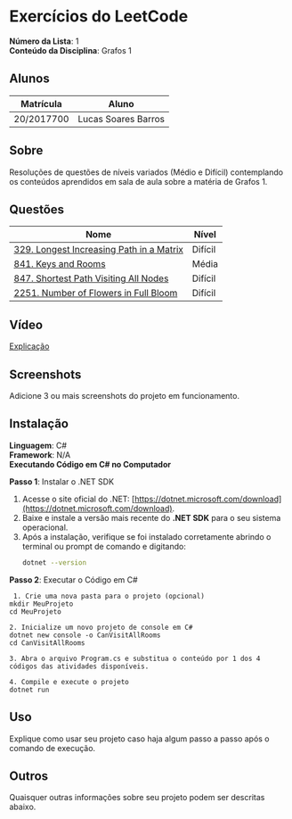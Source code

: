 # Exercícios do LeetCode

**Número da Lista**: 1<br>
**Conteúdo da Disciplina**: Grafos 1<br>

## Alunos
|Matrícula | Aluno |
| -- | -- |
| 20/2017700  |  Lucas Soares Barros |


## Sobre 
Resoluções de questões de níveis variados (Médio e Difícil) contemplando os conteúdos aprendidos em sala de aula sobre a matéria de Grafos 1.

## Questões
| Nome                                                                                                                                                                | Nível   |
| ------------------------------------------------------------------------------------------------------------------------------------------------------------------- | ------- |
| [329. Longest Increasing Path in a Matrix](https://leetcode.com/problems/longest-increasing-path-in-a-matrix/description/)                                          | Difícil |
| [841. Keys and Rooms](https://leetcode.com/problems/keys-and-rooms/description/)                                                                                    | Média   |
| [847. Shortest Path Visiting All Nodes](https://leetcode.com/problems/shortest-path-visiting-all-nodes/description/)                                                | Difícil |
| [2251. Number of Flowers in Full Bloom](https://leetcode.com/problems/number-of-flowers-in-full-bloom/description/)                                                 | Difícil |

## Vídeo

[Explicação]()

## Screenshots
Adicione 3 ou mais screenshots do projeto em funcionamento.

## Instalação 
**Linguagem**: C#<br>
**Framework**: N/A<br>
**Executando Código em C# no Computador**

**Passo 1**: Instalar o .NET SDK
1. Acesse o site oficial do .NET: [https://dotnet.microsoft.com/download](https://dotnet.microsoft.com/download).
2. Baixe e instale a versão mais recente do **.NET SDK** para o seu sistema operacional.
3. Após a instalação, verifique se foi instalado corretamente abrindo o terminal ou prompt de comando e digitando:
   ```bash
   dotnet --version

**Passo 2**: Executar o Código em C#
  ````
   1. Crie uma nova pasta para o projeto (opcional)
mkdir MeuProjeto
cd MeuProjeto

 2. Inicialize um novo projeto de console em C# 
dotnet new console -o CanVisitAllRooms
cd CanVisitAllRooms

 3. Abra o arquivo Program.cs e substitua o conteúdo por 1 dos 4 códigos das atividades disponíveis.

 4. Compile e execute o projeto
dotnet run 
  ````
## Uso 
Explique como usar seu projeto caso haja algum passo a passo após o comando de execução.

## Outros 
Quaisquer outras informações sobre seu projeto podem ser descritas abaixo.




